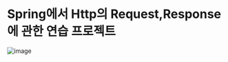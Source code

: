 __Spring에서 Http의 Request,Response에 관한 연습 프로젝트__
========================================================================

![image](https://user-images.githubusercontent.com/96917871/154975444-93c47951-3d01-4656-98c2-b6cd7d9f567f.png)


